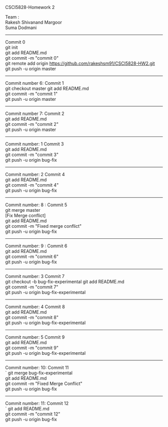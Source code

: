CSCI5828-Homework 2

Team : <br>
Rakesh Shivanand Margoor<br> 
Suma Dodmani<br>

-----------------
Commit 0 <br>
git init <br>
git add README.md <br>
git commit -m "commit 0"<br> 
git remote add origin https://github.com/rakeshsm91/CSCI5828-HW2.git <br>
git push -u origin master <br>

-----------------
Commit number 6: Commit 1 <br>
git checkout master
git add README.md <br>
git commit -m "commit 1"<br> 
git push -u origin master <br>

-----------------
Commit number 7: Commit 2 <br>
git add README.md <br>
git commit -m "commit 2"<br> 
git push -u origin master <br>

-----------------
Commit number: 1
Commit 3 <br>
git add README.md <br>
git commit -m "commit 3"<br> 
git push -u origin bug-fix <br>

-----------------
Commit number: 2
Commit 4 <br>
git add README.md <br>
git commit -m "commit 4"<br> 
git push -u origin bug-fix <br>

-----------------
Commit number: 8 : Commit 5 <br>
git merge master<br>
[Fix Merge conflict]<br>
git add README.md <br>
git commit -m "Fixed merge conflict"<br> 
git push -u origin bug-fix <br>

-----------------
Commit number: 9 : Commit 6 <br>
git add README.md <br>
git commit -m "commit 6"<br> 
git push -u origin bug-fix <br>

-----------------
Commit number: 3
Commit 7 <br>
git checkout -b bug-fix-experimental
git add README.md <br>
git commit -m "commit 7"<br> 
git push -u origin bug-fix-experimental <br>

-----------------
Commit number: 4
Commit 8 <br>
git add README.md <br>
git commit -m "commit 8"<br> 
git push -u origin bug-fix-experimental <br>

-----------------
Commit number: 5
Commit 9 <br>
git add README.md <br>
git commit -m "commit 9"<br> 
git push -u origin bug-fix-experimental <br>

-----------------
Commit number: 10: Commit 11 <br>`
git merge bug-fix-experimental <br>
git add README.md <br>
git commit -m "Fixed Merge Conflict"<br> 
git push -u origin bug-fix <br>


-----------------
Commit number: 11: Commit 12 <br>`
git add README.md <br>
git commit -m "commit 12"<br> 
git push -u origin bug-fix <br>